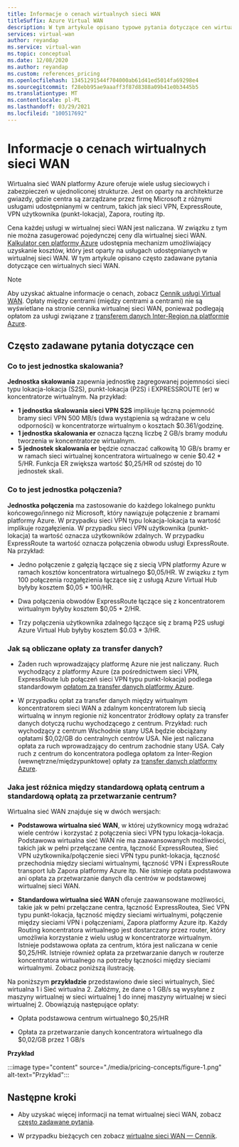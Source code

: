 ```yaml
---
title: Informacje o cenach wirtualnych sieci WAN
titleSuffix: Azure Virtual WAN
description: W tym artykule opisano typowe pytania dotyczące cen wirtualnych sieci WAN
services: virtual-wan
author: reyandap
ms.service: virtual-wan
ms.topic: conceptual
ms.date: 12/08/2020
ms.author: reyandap
ms.custom: references_pricing
ms.openlocfilehash: 13451291544f704000ab61d41ed5014fa69298e4
ms.sourcegitcommit: f28ebb95ae9aaaff3f87d8388a09b41e0b3445b5
ms.translationtype: MT
ms.contentlocale: pl-PL
ms.lasthandoff: 03/29/2021
ms.locfileid: "100517692"
---
```

# <a name="about-virtual-wan-pricing"></a>Informacje o cenach wirtualnych sieci WAN

Wirtualna sieć WAN platformy Azure oferuje wiele usług sieciowych i zabezpieczeń w ujednoliconej strukturze. Jest on oparty na architekturze gwiazdy, gdzie centra są zarządzane przez firmę Microsoft z różnymi usługami udostępnianymi w centrum, takich jak sieci VPN, ExpressRoute, VPN użytkownika (punkt-lokacja), Zapora, routing itp.

Cena każdej usługi w wirtualnej sieci WAN jest naliczana. W związku z tym nie można zasugerować pojedynczej ceny dla wirtualnej sieci WAN. [Kalkulator cen platformy Azure](https://azure.microsoft.com/pricing/calculator/) udostępnia mechanizm umożliwiający uzyskanie kosztów, który jest oparty na usługach udostępnianych w wirtualnej sieci WAN. W tym artykule opisano często zadawane pytania dotyczące cen wirtualnych sieci WAN.

>[!NOTE]
>Aby uzyskać aktualne informacje o cenach, zobacz [Cennik usługi Virtual WAN](https://azure.microsoft.com/pricing/details/virtual-wan/). Opłaty między centrami (między centrami a centrami) nie są wyświetlane na stronie cennika wirtualnej sieci WAN, ponieważ podlegają opłatom za usługi związane z [transferem danych Inter-Region na platformie Azure](https://azure.microsoft.com/pricing/details/bandwidth/).

## <a name="common-pricing-questions"></a><a name="questions"></a>Często zadawane pytania dotyczące cen

### <a name="what-is-a-scale-unit"></a><a name="scale-unit"></a>Co to jest jednostka skalowania?

**Jednostka skalowania** zapewnia jednostkę zagregowanej pojemności sieci typu lokacja-lokacja (S2S), punkt-lokacja (P2S) i EXPRESSROUTE (er) w koncentratorze wirtualnym. Na przykład:

* **1 jednostka skalowania sieci VPN S2S** implikuje łączną pojemność bramy sieci VPN 500 MB/s (dwa wystąpienia są wdrażane w celu odporności) w koncentratorze wirtualnym o kosztach $0.361/godzinę.
* **1 jednostka skalowania er** oznacza łączną liczbę 2 GB/s bramy modułu tworzenia w koncentratorze wirtualnym.
* **5 jednostek skalowania er** będzie oznaczać całkowitą 10 GB/s bramy er w ramach sieci wirtualnej koncentratora wirtualnego w cenie $0.42 * 5/HR. Funkcja ER zwiększa wartość $0,25/HR od szóstej do 10 jednostek skali.

### <a name="what-is-a-connection-unit"></a><a name="connection-unit"></a>Co to jest jednostka połączenia?

**Jednostka połączenia** ma zastosowanie do każdego lokalnego punktu końcowego/innego niż Microsoft, który nawiązuje połączenie z bramami platformy Azure. W przypadku sieci VPN typu lokacja-lokacja ta wartość implikuje rozgałęzienia. W przypadku sieci VPN użytkownika (punkt-lokacja) ta wartość oznacza użytkowników zdalnych. W przypadku ExpressRoute ta wartość oznacza połączenia obwodu usługi ExpressRoute.<br>Na przykład:

* Jedno połączenie z gałęzią łączące się z siecią VPN platformy Azure w ramach kosztów koncentratora wirtualnego $0,05/HR. W związku z tym 100 połączenia rozgałęzienia łączące się z usługą Azure Virtual Hub byłyby kosztem $0,05 * 100/HR.

* Dwa połączenia obwodów ExpressRoute łączące się z koncentratorem wirtualnym byłyby kosztem $0,05 * 2/HR.

* Trzy połączenia użytkownika zdalnego łączące się z bramą P2S usługi Azure Virtual Hub byłyby kosztem $0.03 * 3/HR.

### <a name="how-are-data-transfer-charges-calculated"></a><a name="data-transfer"></a>Jak są obliczane opłaty za transfer danych?

* Żaden ruch wprowadzający platformę Azure nie jest naliczany. Ruch wychodzący z platformy Azure (za pośrednictwem sieci VPN, ExpressRoute lub połączeń sieci VPN typu punkt-lokacja) podlega standardowym [opłatom za transfer danych platformy Azure](https://azure.microsoft.com/pricing/details/bandwidth/).

* W przypadku opłat za transfer danych między wirtualnym koncentratorem sieci WAN a zdalnym koncentratorem lub siecią wirtualną w innym regionie niż koncentrator źródłowy opłaty za transfer danych dotyczą ruchu wychodzącego z centrum. Przykład: ruch wychodzący z centrum Wschodnie stany USA będzie obciążany opłatami $0,02/GB do centralnych centrów USA. Nie jest naliczana opłata za ruch wprowadzający do centrum zachodnie stany USA. Cały ruch z centrum do koncentratora podlega opłatom za Inter-Region (wewnętrzne/międzypunktowe) opłaty za [transfer danych platformy Azure](https://azure.microsoft.com/pricing/details/bandwidth/). 

### <a name="what-is-the-difference-between-a-standard-hub-fee-and-a-standard-hub-processing-fee"></a><a name="fee"></a>Jaka jest różnica między standardową opłatą centrum a standardową opłatą za przetwarzanie centrum?

Wirtualna sieć WAN znajduje się w dwóch wersjach:

* **Podstawowa wirtualna sieć WAN**, w której użytkownicy mogą wdrażać wiele centrów i korzystać z połączenia sieci VPN typu lokacja-lokacja. Podstawowa wirtualna sieć WAN nie ma zaawansowanych możliwości, takich jak w pełni przełączane centra, łączność ExpressRoutea, Sieć VPN użytkownika/połączenie sieci VPN typu punkt-lokacja, łączność przechodnia między sieciami wirtualnymi, łączność VPN i ExpressRoute transport lub Zapora platformy Azure itp. Nie istnieje opłata podstawowa ani opłata za przetwarzanie danych dla centrów w podstawowej wirtualnej sieci WAN.

* **Standardowa wirtualna sieć WAN** oferuje zaawansowane możliwości, takie jak w pełni przełączane centra, łączność ExpressRoutea, Sieć VPN typu punkt-lokacja, łączność między sieciami wirtualnymi, połączenie między sieciami VPN i połączeniami, Zapora platformy Azure itp. Każdy Routing koncentratora wirtualnego jest dostarczany przez router, który umożliwia korzystanie z wielu usług w koncentratorze wirtualnym. Istnieje podstawowa opłata za centrum, która jest naliczana w cenie $0,25/HR. Istnieje również opłata za przetwarzanie danych w routerze koncentratora wirtualnego na potrzeby łączności między sieciami wirtualnymi. Zobacz poniższą ilustrację.

 Na poniższym **przykładzie** przedstawiono dwie sieci wirtualnych, Sieć wirtualna 1 i Sieć wirtualna 2. Załóżmy, że dane o 1 GB/s są wysyłane z maszyny wirtualnej w sieci wirtualnej 1 do innej maszyny wirtualnej w sieci wirtualnej 2. Obowiązują następujące opłaty:

* Opłata podstawowa centrum wirtualnego $0,25/HR

* Opłata za przetwarzanie danych koncentratora wirtualnego dla $0,02/GB przez 1 GB/s

**Przykład**

   :::image type="content" source="./media/pricing-concepts/figure-1.png" alt-text="Przykład":::

## <a name="next-steps"></a>Następne kroki

* Aby uzyskać więcej informacji na temat wirtualnej sieci WAN, zobacz [często zadawane pytania](virtual-wan-faq.md).

* W przypadku bieżących cen zobacz [wirtualne sieci WAN — Cennik](https://azure.microsoft.com/pricing/details/virtual-wan/).
